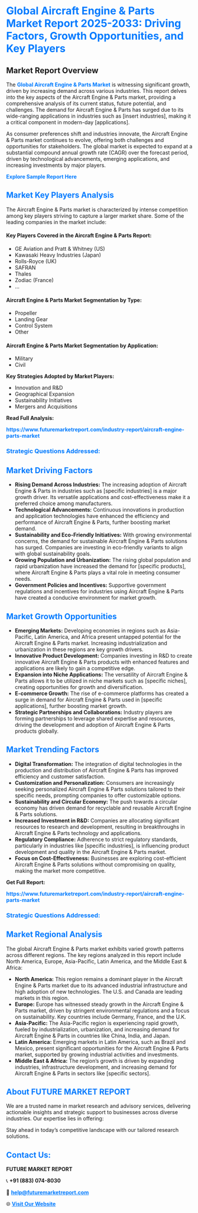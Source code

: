 <h1 style="color: #007BFF;">Global Aircraft Engine & Parts Market Report 2025-2033: Driving Factors, Growth Opportunities, and Key Players</h1>

<section id="overview">
<h2>Market Report Overview</h2>
<p>The <a href="https://www.futuremarketreport.com/industry-report/aircraft-engine-parts-market" style="color: #007BFF; text-decoration: none;"><strong>Global Aircraft Engine & Parts Market</strong></a> is witnessing significant growth, driven by increasing demand across various industries. This report delves into the key aspects of the Aircraft Engine & Parts market, providing a comprehensive analysis of its current status, future potential, and challenges. The demand for Aircraft Engine & Parts has surged due to its wide-ranging applications in industries such as [insert industries], making it a critical component in modern-day [applications].</p>
<p>As consumer preferences shift and industries innovate, the Aircraft Engine & Parts market continues to evolve, offering both challenges and opportunities for stakeholders. The global market is expected to expand at a substantial compound annual growth rate (CAGR) over the forecast period, driven by technological advancements, emerging applications, and increasing investments by major players.</p>
</section>

<section id="overview">
<p><a href="https://www.futuremarketreport.com/request-sample/reportId=105675" style="color: #007BFF; text-decoration: none;"><strong>Explore Sample Report Here</strong></a></p>
</section>

<section id="key-players">
<h2 style="color: #007BFF;">Market Key Players Analysis</h2>
<p>The Aircraft Engine & Parts market is characterized by intense competition among key players striving to capture a larger market share. Some of the leading companies in the market include:</p>
<h4>Key Players Covered in the Aircraft Engine & Parts Report:</h4>
<ul><li>GE Aviation and Pratt &amp; Whitney (US)</li><li>Kawasaki Heavy Industries (Japan)</li><li>Rolls-Royce (UK)</li><li>SAFRAN</li><li>Thales</li><li>Zodiac (France)</li><li>...</li></ul>
<h4>Aircraft Engine & Parts Market Segmentation by Type:</h4>
<ul><li>Propeller</li><li>Landing Gear</li><li>Control System</li><li>Other</li></ul>

<h4>Aircraft Engine & Parts Market Segmentation by Application:</h4>
<ul><li>Military</li><li>Civil</li></ul>
<p><strong>Key Strategies Adopted by Market Players:</strong></p>
<ul>
<li>Innovation and R&D</li>
<li>Geographical Expansion</li>
<li>Sustainability Initiatives</li>
<li>Mergers and Acquisitions</li>
</ul>
</section>

<section>
<p><strong>Read Full Analysis: </strong></p><a href="https://www.futuremarketreport.com/industry-report/aircraft-engine-parts-market" style="color: #007BFF; text-decoration: none;"><strong>https://www.futuremarketreport.com/industry-report/aircraft-engine-parts-market</strong></a>
<h3 style="color: #007BFF;">Strategic Questions Addressed:</h3>
</section>

<section id="driving-factors">
<h2 style="color: #007BFF;">Market Driving Factors</h2>
<ul>
<li><strong>Rising Demand Across Industries:</strong> The increasing adoption of Aircraft Engine & Parts in industries such as [specific industries] is a major growth driver. Its versatile applications and cost-effectiveness make it a preferred choice among manufacturers.</li>
<li><strong>Technological Advancements:</strong> Continuous innovations in production and application technologies have enhanced the efficiency and performance of Aircraft Engine & Parts, further boosting market demand.</li>
<li><strong>Sustainability and Eco-Friendly Initiatives:</strong> With growing environmental concerns, the demand for sustainable Aircraft Engine & Parts solutions has surged. Companies are investing in eco-friendly variants to align with global sustainability goals.</li>
<li><strong>Growing Population and Urbanization:</strong> The rising global population and rapid urbanization have increased the demand for [specific products], where Aircraft Engine & Parts plays a vital role in meeting consumer needs.</li>
<li><strong>Government Policies and Incentives:</strong> Supportive government regulations and incentives for industries using Aircraft Engine & Parts have created a conducive environment for market growth.</li>
</ul>
</section>

<section id="growth-opportunities">
<h2 style="color: #007BFF;">Market Growth Opportunities</h2>
<ul>
<li><strong>Emerging Markets:</strong> Developing economies in regions such as Asia-Pacific, Latin America, and Africa present untapped potential for the Aircraft Engine & Parts market. Increasing industrialization and urbanization in these regions are key growth drivers.</li>
<li><strong>Innovative Product Development:</strong> Companies investing in R&D to create innovative Aircraft Engine & Parts products with enhanced features and applications are likely to gain a competitive edge.</li>
<li><strong>Expansion into Niche Applications:</strong> The versatility of Aircraft Engine & Parts allows it to be utilized in niche markets such as [specific niches], creating opportunities for growth and diversification.</li>
<li><strong>E-commerce Growth:</strong> The rise of e-commerce platforms has created a surge in demand for Aircraft Engine & Parts used in [specific applications], further boosting market growth.</li>
<li><strong>Strategic Partnerships and Collaborations:</strong> Industry players are forming partnerships to leverage shared expertise and resources, driving the development and adoption of Aircraft Engine & Parts products globally.</li>
</ul>
</section>

<section id="trending-factors">
<h2 style="color: #007BFF;">Market Trending Factors</h2>
<ul>
<li><strong>Digital Transformation:</strong> The integration of digital technologies in the production and distribution of Aircraft Engine & Parts has improved efficiency and customer satisfaction.</li>
<li><strong>Customization and Personalization:</strong> Consumers are increasingly seeking personalized Aircraft Engine & Parts solutions tailored to their specific needs, prompting companies to offer customizable options.</li>
<li><strong>Sustainability and Circular Economy:</strong> The push towards a circular economy has driven demand for recyclable and reusable Aircraft Engine & Parts solutions.</li>
<li><strong>Increased Investment in R&D:</strong> Companies are allocating significant resources to research and development, resulting in breakthroughs in Aircraft Engine & Parts technology and applications.</li>
<li><strong>Regulatory Compliance:</strong> Adherence to strict regulatory standards, particularly in industries like [specific industries], is influencing product development and quality in the Aircraft Engine & Parts market.</li>
<li><strong>Focus on Cost-Effectiveness:</strong> Businesses are exploring cost-efficient Aircraft Engine & Parts solutions without compromising on quality, making the market more competitive.</li>
</ul>
</section>

<section>
<p><strong>Get Full Report: </strong></p><a href="https://www.futuremarketreport.com/industry-report/aircraft-engine-parts-market" style="color: #007BFF; text-decoration: none;"><strong>https://www.futuremarketreport.com/industry-report/aircraft-engine-parts-market</strong></a>
<h3 style="color: #007BFF;">Strategic Questions Addressed:</h3>
</section>


<section id="regional-analysis">
<h2 style="color: #007BFF;">Market Regional Analysis</h2>
<p>The global Aircraft Engine & Parts market exhibits varied growth patterns across different regions. The key regions analyzed in this report include North America, Europe, Asia-Pacific, Latin America, and the Middle East & Africa:</p>
<ul>
<li><strong>North America:</strong> This region remains a dominant player in the Aircraft Engine & Parts market due to its advanced industrial infrastructure and high adoption of new technologies. The U.S. and Canada are leading markets in this region.</li>
<li><strong>Europe:</strong> Europe has witnessed steady growth in the Aircraft Engine & Parts market, driven by stringent environmental regulations and a focus on sustainability. Key countries include Germany, France, and the U.K.</li>
<li><strong>Asia-Pacific:</strong> The Asia-Pacific region is experiencing rapid growth, fueled by industrialization, urbanization, and increasing demand for Aircraft Engine & Parts in countries like China, India, and Japan.</li>
<li><strong>Latin America:</strong> Emerging markets in Latin America, such as Brazil and Mexico, present significant opportunities for the Aircraft Engine & Parts market, supported by growing industrial activities and investments.</li>
<li><strong>Middle East & Africa:</strong> The region’s growth is driven by expanding industries, infrastructure development, and increasing demand for Aircraft Engine & Parts in sectors like [specific sectors].</li>
</ul>
</section>

<footer>
<h2 style="color: #007BFF;">About FUTURE MARKET REPORT</h2>
<p>We are a trusted name in market research and advisory services, delivering actionable insights and strategic support to businesses across diverse industries. Our expertise lies in offering:</p>

<p>Stay ahead in today’s competitive landscape with our tailored research solutions.</p>

<h2 style="color: #007BFF;">Contact Us:</h2>
<p><strong>FUTURE MARKET REPORT</strong></p>
<p>📞 <strong>+91 (883) 074-8030</strong></p>
<p>📧 <strong><a href="mailto:help@futuremarketreport.com" style="color: #007BFF;">help@futuremarketreport.com</a></strong></p>
<p>🌐 <strong><a href="https://www.futuremarketreport.com/" style="color: #007BFF;">Visit Our Website</a></strong></p>
</footer>